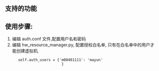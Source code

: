 ## 支持的功能


## 使用步骤:

1. 编辑 auth.conf 文件,配置用户名和密码
2. 编辑 hw_resource_manager.py, 配置授权白名单, 只有在白名单中的用户才能创建虚拟机.
  ```
        self.auth_users = {'m00401111': 'mayun'
                            }
   ```
